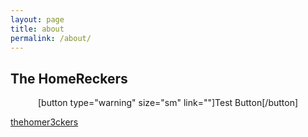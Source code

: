 ```yaml
---
layout: page
title: about
permalink: /about/
---
```


## The HomeReckers

<p style="text-align: center">[button type="warning" size="sm" link=""]Test Button[/button]</p>

<div class="_4bl7 _3-90 _a8s"><img class="_1579 img" src="https://www.facebook.com/rsrc.php/v3/yX/r/GyTfJtXWpWL.png" alt=""></div><a href="https://www.instagram.com/thehomer3ckers/">thehomer3ckers</a>


 
